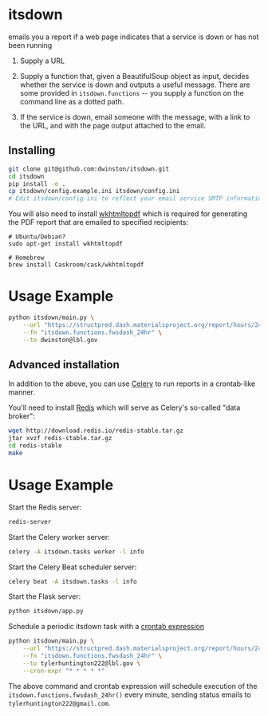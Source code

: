 # itsdown
emails you a report if a web page indicates that a service is down or has not been running


1. Supply a URL

2. Supply a function that, given a BeautifulSoup object as input, decides whether the service is down and outputs a
useful message. There are some provided in `itsdown.functions` -- you supply a function on the command line as a
dotted path.

3. If the service is down, email someone with the message, with a link to the URL, and with the page output attached to
the email.

## Installing

```bash
git clone git@github.com:dwinston/itsdown.git
cd itsdown
pip install -e .
cp itsdown/config.example.ini itsdown/config.ini
# Edit itsdown/config.ini to reflect your email service SMTP information.
```

You will also need to install [wkhtmltopdf](https://wkhtmltopdf.org/) 
which is required for generating the
PDF report that are emailed to specified recipients:
```
# Ubuntu/Debian?
sudo apt-get install wkhtmltopdf

# Homebrew
brew install Caskroom/cask/wkhtmltopdf
```

# Usage Example

```bash
python itsdown/main.py \
    --url "https://structpred.dash.materialsproject.org/report/hours/24/" \
    --fn "itsdown.functions.fwsdash_24hr" \
    --to dwinston@lbl.gov
```

## Advanced installation

In addition to the above, you can use [Celery](http://www.celeryproject.org/) 
to run reports in a crontab-like manner.

You'll need to install [Redis](https://redis.io/) which will serve as Celery's 
so-called "data broker":

```bash
wget http://download.redis.io/redis-stable.tar.gz
jtar xvzf redis-stable.tar.gz
cd redis-stable
make
```


# Usage Example

Start the Redis  server:

```bash
redis-server
```

Start the Celery worker server:

```bash
celery -A itsdown.tasks worker -l info
```

Start the Celery Beat scheduler server:

```bash
celery beat -A itsdown.tasks -l info
```

Start the Flask server:

```bash
python itsdown/app.py
```

Schedule a periodic itsdown task with a 
[crontab expression](https://www.adminschoice.com/crontab-quick-reference)
```bash
python itsdown/main.py \
    --url "https://structpred.dash.materialsproject.org/report/hours/24/" \
    --fn "itsdown.functions.fwsdash_24hr" \
    --to tylerhuntington222@lbl.gov \
    --cron-expr "* * * * *"
```
The above command and crontab expression will schedule execution of the 
`itsdown.functions.fwsdash_24hr()` every minute, sending status emails to 
`tylerhuntington222@gmail.com`.

